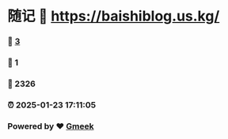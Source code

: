 # 随记 :link: https://baishiblog.us.kg/ 
### :page_facing_up: [3](https://baishiblog.us.kg//tag.html) 
### :speech_balloon: 1 
### :hibiscus: 2326 
### :alarm_clock: 2025-01-23 17:11:05 
### Powered by :heart: [Gmeek](https://github.com/Meekdai/Gmeek)
